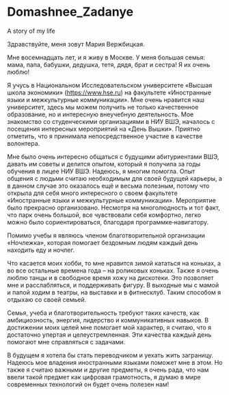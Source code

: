 # Domashnee_Zadanye
A story of my life

Здравствуйте, меня зовут Мария Вержбицкая.

 Мне восемнадцать лет, и я живу в Москве. У меня большая семья: мама, папа, бабушки, дедушка, тетя, дядя, брат и сестра! Я их очень люблю! 
 
Я учусь в Национальном Исследовательском университете «Высшая школа экономики»  (https://www.hse.ru) на факультете «Иностранные языки и межкультурные коммуникации». Мне очень нравится наш университет, здесь мы можем получить не только качественное образование, но и интересную внеучебную деятельность.  Мое знакомство со студенческими организациями в НИУ ВШЭ, началось с посещения  интересных мероприятий на «День  Вышки». Приятно отметить, что я принимала непосредственное участие в  качестве волонтера. 

Мне было очень интересно общаться с будущими  абитуриентами ВШЭ, давать им советы и делится опытом, который я   получила за годы обучения  в лицее НИУ ВШЭ. Надеюсь, я многим помогла.  Опыт общения с людьми считаю необходимым для своей будущей карьеры,  а в данном случае это оказалось ещё и весьма полезным, потому что   открыла для себя много интересного о своем факультете «Иностранные  языки и межкультурные коммуникации».   Мероприятие было прекрасно организовано. Несмотря на многолюдность  и  тот факт, что парк очень большой, все чувствовали себя комфортно, легко  можно было сориентироваться, благодаря программке‐навигатору. 

 Помимо учебы я являюсь членом благотворительной организации «Ночлежка», которая помогает бездомным людям каждый день находить еду и ночлег.

 Что касается моих хобби, то мне нравится зимой кататься на коньках, а во все остальные времена года – на роликовых коньках. Также я очень люблю танцы и в свободное время хожу на дискотеки.
 Это позволяет мне и расслабляться, и поддерживать фигуру.
В выходные мы с мамой и папой ходим в театры, на выставки и в фитнесклуб.
 Таким способом я отдыхаю со своей семьей.

Семья, учеба и благотворительность требуют таких качеств, как амбициозность, энергия, лидерство и коммуникативных навыков. В достижении моих целей мне помогает мой характер, я считаю, что я достаточно упертая и целеустремленная.
 Эти качества каждый день помогают мне справляться с задачами.

В будущем я хотела бы стать переводчиком и уехать жить заграницу.  Надеюсь мое владения иностранными языками поможет мне в этом. Но также я считаю важными и другие предметы, я очень рада, что нам ввели такой предмет как цифровая грамотность, я думаю в мире современных технологий он будет очень полезен нам!

